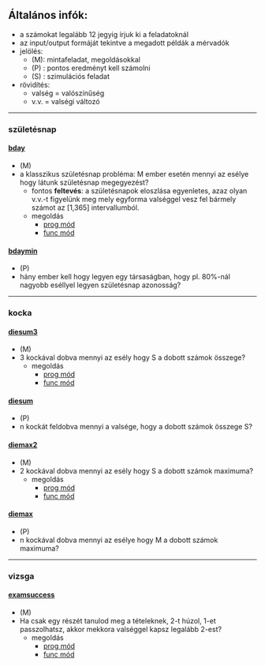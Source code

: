 ## Általános infók:
* a számokat legalább 12 jegyig írjuk ki a feladatoknál
* az input/output formáját tekintve a megadott példák a mérvadók
* jelölés:
  * (M): mintafeladat, megoldásokkal
  * (P) : pontos eredményt kell számolni
  * (S) : szimulációs feladat
* rövidítés:
  * valség = valószínűség
  * v.v. = valségi változó

---


### születésnap
#### [bday](bday/doc/desc.pdf)
* (M)
* a klasszikus születésnap probléma: M ember esetén mennyi az esélye 
hogy látunk születésnap megegyezést?
  * fontos **feltevés**: a születésnapok eloszlása egyenletes, azaz
olyan v.v.-t figyelünk meg mely egyforma valséggel vesz fel bármely számot az [1,365] intervallumból.
  * megoldás
    * [prog mód](bday/doc/pexample.md)
    * [func mód](bday/doc/fexample.md)


#### [bdaymin](bdaymin/doc/desc.pdf)
* (P)
* hány ember kell hogy legyen egy társaságban, hogy 
pl. 80%-nál nagyobb eséllyel legyen születésnap azonosság?


---


### kocka
#### [diesum3](diesum3/doc/desc.pdf)
* (M)
* 3 kockával dobva mennyi az esély hogy S a dobott számok összege?
  * megoldás
    * [prog mód](diesum3/doc/pexample.md)
    * [func mód](diesum3/doc/fexample.md)


#### [diesum](diesum/doc/desc.pdf)
* (P)
* n kockát feldobva mennyi a valsége, hogy a dobott számok összege S?


#### [diemax2](diemax2/doc/desc.pdf)
* (M)
* 2 kockával dobva mennyi az esély hogy S a dobott számok maximuma?
  * megoldás
    * [prog mód](diemax2/doc/pexample.md)
    * [func mód](diemax2/doc/fexample.md)


#### [diemax](diemax/doc/desc.pdf)
* (P)
* n kockával dobva mennyi az esélye hogy M a dobott számok maximuma?


---


### vizsga
#### [examsuccess](examsuccess/doc/desc.pdf)
* (M)
* Ha csak egy részét tanulod meg a tételeknek, 2-t húzol, 1-et passzolhatsz, 
  akkor mekkora valséggel kapsz legalább 2-est?
  * megoldás
    * [prog mód](examsuccess/doc/pexample.md)
    * [func mód](examsuccess/doc/fexample.md)

